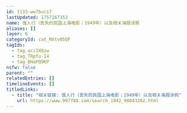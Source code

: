 ```yaml
---
id: 1133-ww7bucs7
lastUpdated: 1757167353
name: 饿人行（丢失的民国上海电影；1949年）以及相关海报涂鸦
aliases: []
layer: 6
categoryId: cat_MXtv05QF
tagIds:
  - tag_aci1X8zw
  - tag_TRpfu-I4
  - tag_BHaPQ9KP
nsfw: false
parent: ""
relatedEntries: []
timelineEvents: []
titledLinks:
  - title: "相关链接: 饿人行（丢失的民国上海电影；1949年）以及相关海报涂鸦"
    url: https://www.997788.com/search_1042_98043202.html
---
```


